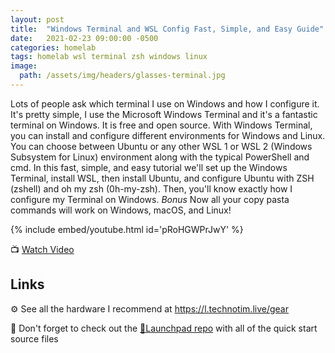 ```yaml
---
layout: post
title:  "Windows Terminal and WSL Config Fast, Simple, and Easy Guide"
date:   2021-02-23 09:00:00 -0500
categories: homelab
tags: homelab wsl terminal zsh windows linux
image:
  path: /assets/img/headers/glasses-terminal.jpg
---
```


Lots of people ask which terminal I use on Windows and how I configure it.  It's pretty simple, I use the Microsoft Windows Terminal and it's a fantastic terminal on Windows.  It is free and open source.  With Windows Terminal, you can install and configure different environments for Windows and Linux.  You can choose between Ubuntu or any other WSL 1 or WSL 2  (Windows Subsystem for Linux) environment along with the typical PowerShell and cmd.  In this fast, simple, and easy tutorial we'll set up the Windows Terminal, install WSL, then install Ubuntu, and configure Ubuntu with ZSH (zshell) and oh my zsh (0h-my-zsh).  Then, you'll know exactly how I configure my Terminal on Windows.  *Bonus* Now all your copy pasta commands will work on Windows, macOS, and Linux!

{% include embed/youtube.html id='pRoHGWPrJwY' %}

📺 [Watch Video](https://www.youtube.com/watch?v=pRoHGWPrJwY)

## Links

⚙️ See all the hardware I recommend at <https://l.technotim.live/gear>

🚀 Don't forget to check out the [🚀Launchpad repo](https://l.technotim.live/quick-start) with all of the quick start source files
